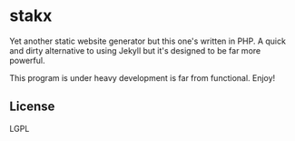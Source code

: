# stakx

Yet another static website generator but this one's written in PHP. A quick and dirty alternative to using Jekyll but it's designed to be far more powerful.

This program is under heavy development is far from functional. Enjoy!

## License

LGPL